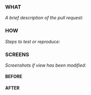 ### WHAT
_A brief description of the pull request:_

### HOW 
_Steps to test or reproduce:_

### SCREENS
_Screenshots if view has been modified:_

#### BEFORE

#### AFTER
